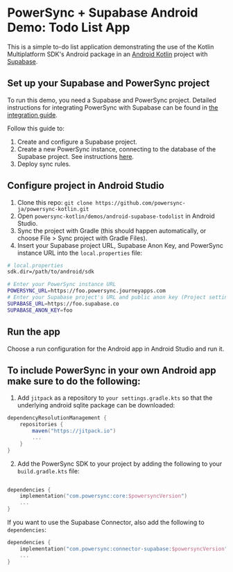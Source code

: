 # PowerSync + Supabase Android Demo: Todo List App

This is a simple to-do list application demonstrating the use of the Kotlin Multiplatform SDK's Android package in an [Android Kotlin](https://kotlinlang.org/docs/android-overview.html) project with [Supabase](https://supabase.com/).

## Set up your Supabase and PowerSync project

To run this demo, you need a Supabase and PowerSync project. Detailed instructions for integrating PowerSync with Supabase can be found in [the integration guide](https://docs.powersync.com/integration-guides/supabase).

Follow this guide to:
1. Create and configure a Supabase project.
2. Create a new PowerSync instance, connecting to the database of the Supabase project. See instructions [here](https://docs.powersync.com/integration-guides/supabase-+-powersync#connect-powersync-to-your-supabase).
3. Deploy sync rules.

## Configure project in Android Studio

1. Clone this repo: ```git clone https://github.com/powersync-ja/powersync-kotlin.git```
2. Open `powersync-kotlin/demos/android-supabase-todolist` in Android Studio.
3. Sync the project with Gradle (this should happen automatically, or choose File > Sync project with Gradle Files).
4. Insert your Supabase project URL, Supabase Anon Key, and PowerSync instance URL into the `local.properties` file:

```bash
# local.properties
sdk.dir=/path/to/android/sdk

# Enter your PowerSync instance URL
POWERSYNC_URL=https://foo.powersync.journeyapps.com
# Enter your Supabase project's URL and public anon key (Project settings > API)
SUPABASE_URL=https://foo.supabase.co
SUPABASE_ANON_KEY=foo
```

## Run the app

Choose a run configuration for the Android app in Android Studio and run it.

## To include PowerSync in your own Android app make sure to do the following:

1. Add `jitpack` as a repository to `your settings.gradle.kts` so that the underlying android sqlite package can be downloaded:

```gradle
dependencyResolutionManagement {
    repositories {
        maven("https://jitpack.io")
        ...
    }
}
```

2. Add the PowerSync SDK to your project by adding the following to your `build.gradle.kts` file:

```kotlin

dependencies {
    implementation("com.powersync:core:$powersyncVersion")
    ...
}
```

If you want to use the Supabase Connector, also add the following to `dependencies`:

```kotlin
dependencies {
    implementation("com.powersync:connector-supabase:$powersyncVersion")
    ...
}
```